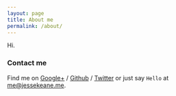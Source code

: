 ```yaml
---
layout: page
title: About me
permalink: /about/
---
```


Hi.

### Contact me

Find me on [Google+][google] / [Github][github] / [Twitter][Twitter] or just say `Hello` at 
[me@jessekeane.me](me@jessekeane.me).


[github]: https://github.com/jarofghosts
[google]: https://plus.google.com/+JesseKeane
[twitter]: https://twitter.com/jarofghosts
